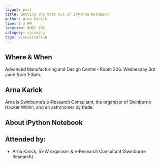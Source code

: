 ```yaml
---
layout: post
title: Getting the most out of iPython Notebook
author: Arna Karick
time: 1-3 PM
location: AMDC 206
category: upcoming
tags: visualisation
---
```


## Where & When

Advanced Manufacturing and Design Centre - Room 206. Wednesday 3rd June from 1-3pm.

## Arna Karick

Arna is Swinburne’s e-Research Consultant, the organiser of Swinburne Hacker Within, and an astronomer by trade. 

## About iPython Notebook 


## Attended by:
<ul>
<li>Arna Karick, SHW organiser  &amp; e-Research Consultant (Swinburne Research)</li>
</ul>
